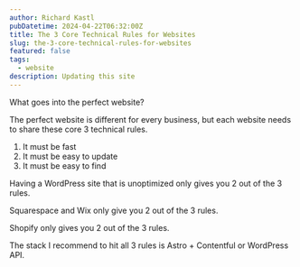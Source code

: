 ```yaml
---
author: Richard Kastl
pubDatetime: 2024-04-22T06:32:00Z
title: The 3 Core Technical Rules for Websites
slug: the-3-core-technical-rules-for-websites
featured: false
tags:
  - website
description: Updating this site
---
```


What goes into the perfect website?

The perfect website is different for every business, but each website needs to share these core 3 technical rules. 

1. It must be fast
2. It must be easy to update
3. It must be easy to find

Having a WordPress site that is unoptimized only gives you 2 out of the 3 rules. 

Squarespace and Wix only give you 2 out of the 3 rules. 

Shopify only gives you 2 out of the 3 rules. 

The stack I recommend to hit all 3 rules is Astro + Contentful or WordPress API.